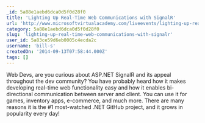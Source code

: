 ```yaml
---
_id: 5a88e1aebd6dca0d5f0d28f0
title: 'Lighting Up Real-Time Web Communications with SignalR'
url: 'http://www.microsoftvirtualacademy.com/liveevents/lighting-up-real-time-web-communications-with-signalr'
category: 5a88e1aebd6dca0d5f0d28f0
slug: 'lighting-up-real-time-web-communications-with-signalr'
user_id: 5a83ce59d6eb0005c4ecda2c
username: 'bill-s'
createdOn: '2014-09-13T07:58:44.000Z'
tags: []
---
```


Web Devs, are you curious about ASP.NET SignalR and its appeal throughout the dev community? You have probably heard how it makes developing real-time web functionality easy and how it enables bi-directional communication between server and client. You can use it for games, inventory apps, e-commerce, and much more. There are many reasons it is the #1 most-watched .NET GitHub project, and it grows in popularity every day!

